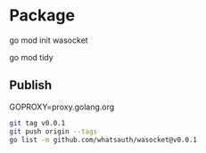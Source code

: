# Package


go mod init wasocket

go mod tidy

## Publish
GOPROXY=proxy.golang.org

```sh
git tag v0.0.1
git push origin --tags
go list -m github.com/whatsauth/wasocket@v0.0.1
```
